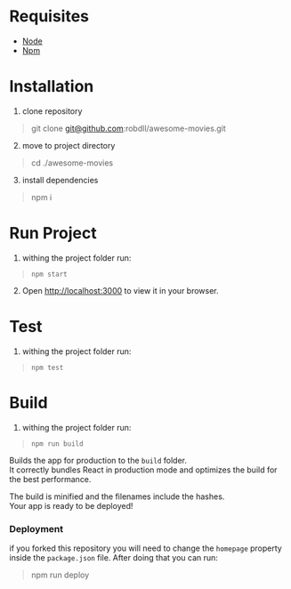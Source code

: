 # Requisites

- [Node](https://nodejs.org/en/)
- [Npm](https://nodejs.org/en/)


# Installation

1. clone repository
> git clone git@github.com:robdll/awesome-movies.git

2. move to project directory
> cd ./awesome-movies

3. install dependencies
> npm i

# Run Project

1. withing the project folder run:
> `npm start`

2. Open [http://localhost:3000](http://localhost:3000) to view it in your browser.

# Test 

1. withing the project folder run:
> `npm test`

# Build 

1. withing the project folder run:
> `npm run build`

Builds the app for production to the `build` folder.\
It correctly bundles React in production mode and optimizes the build for the best performance.

The build is minified and the filenames include the hashes.\
Your app is ready to be deployed!

### Deployment

if you forked this repository you will need to change the `homepage` property inside the `package.json` file.
After doing that you can run:

> npm run deploy
